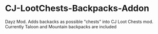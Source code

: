 # CJ-LootChests-Backpacks-Addon
Dayz Mod. Adds backacks as possible "chests" into CJ Loot Chests mod. Currently Taloon and Mountain backpacks are included
